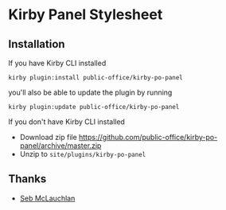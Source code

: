 # Kirby Panel Stylesheet

## Installation

If you have Kirby CLI installed

```
kirby plugin:install public-office/kirby-po-panel
```

you'll also be able to update the plugin by running

```
kirby plugin:update public-office/kirby-po-panel
```

If you don't have Kirby CLI installed

* Download zip file https://github.com/public-office/kirby-po-panel/archive/master.zip
* Unzip to `site/plugins/kirby-po-panel`

## Thanks

* [Seb McLauchlan](http://sebmclauchlan.com)
